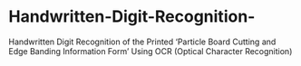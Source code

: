 # Handwritten-Digit-Recognition-
Handwritten Digit Recognition of the Printed ‘Particle Board Cutting and Edge Banding Information Form’ Using OCR (Optical Character Recognition)
